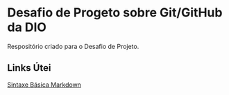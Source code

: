 # Desafio de Progeto sobre Git/GitHub da DIO
Respositório criado para o Desafio de Projeto.

## Links Útei
[Sintaxe Básica Markdown](https://www.markdownguide.org/basic-syntax/)
